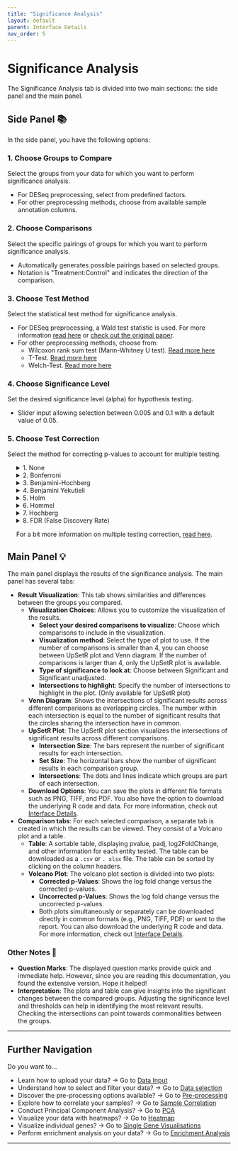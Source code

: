 ```yaml
---
title: "Significance Analysis"
layout: default
parent: Interface Details
nav_order: 5
---
```


# Significance Analysis

The Significance Analysis tab is divided into two main sections: the side panel and the main panel.

## Side Panel 📚

In the side panel, you have the following options:

### 1. Choose Groups to Compare
Select the groups from your data for which you want to perform significance analysis.

- For DESeq preprocessing, select from predefined factors.
- For other preprocessing methods, choose from available sample annotation columns.

### 2. Choose Comparisons
Select the specific pairings of groups for which you want to perform significance analysis.

- Automatically generates possible pairings based on selected groups.
- Notation is "Treatment:Control" and indicates the direction of the comparison.

### 3. Choose Test Method
Select the statistical test method for significance analysis.

- For DESeq preprocessing, a Wald test statistic is used. For more information [read here](https://en.wikipedia.org/wiki/Wald_test) or [check out the original paper](http://www.jstor.org/stable/1990256).
- For other preprocessing methods, choose from:
  - Wilcoxon rank sum test (Mann-Whitney U test). [Read more here](https://en.wikipedia.org/wiki/Mann–Whitney_U_test)
  - T-Test. [Read more here](https://en.wikipedia.org/wiki/Student%27s_t-test)
  - Welch-Test. [Read more here](https://en.wikipedia.org/wiki/Welch%27s_t-test)

### 4. Choose Significance Level
Set the desired significance level (alpha) for hypothesis testing.

- Slider input allowing selection between 0.005 and 0.1 with a default value of 0.05.

### 5. Choose Test Correction
Select the method for correcting p-values to account for multiple testing.

<div style="margin-left: 20px;">

<details>
<summary>1. None</summary>
No correction is applied to p-values. Each test is considered independently.
</details>

<details>
<summary>2. Bonferroni</summary>
Adjusts the significance level by dividing it by the number of tests. Controls the family-wise error rate.
</details>

<details>
<summary>3. Benjamini-Hochberg</summary>
Controls the false discovery rate (FDR) by adjusting p-values. Often more powerful than Bonferroni.
</details>

<details>
<summary>4. Benjamini Yekutieli</summary>
An extension of Benjamini-Hochberg for controlling the FDR under dependence. Suitable when tests are correlated.
</details>

<details>
<summary>5. Holm</summary>
A step-down method that controls the family-wise error rate. Adjusts p-values sequentially.
</details>

<details>
<summary>6. Hommel</summary>
A method that controls the family-wise error rate and is more powerful than Bonferroni. Accounts for arbitrary dependency structures.
</details>

<details>
<summary>7. Hochberg</summary>
A step-up method that controls the family-wise error rate. Adjusts p-values sequentially.
</details>

<details>
<summary>8. FDR (False Discovery Rate)</summary>
Controls the expected proportion of falsely rejected null hypotheses. More liberal than family-wise error rate methods.
</details>

For a bit more information on multiple testing correction, [read here](https://en.wikipedia.org/wiki/Multiple_comparisons_problem).

</div>

## Main Panel 💡

The main panel displays the results of the significance analysis. The main panel has several tabs:
- **Result Visualization**: This tab shows similarities and differences between the groups you compared.
  - **Visualization Choices**: Allows you to customize the visualization of the results.
    - **Select your desired comparisons to visualize**: Choose which comparisons to include in the visualization.
    - **Visualization method**: Select the type of plot to use. If the number of comparisons is 
      smaller than 4, you can choose between UpSetR plot and Venn diagram. If the 
      number of comparisons is larger than 4, only the UpSetR plot is available.
    - **Type of significance to look at**: Choose between Significant and Significant 
      unadjusted.
    - **Intersections to highlight**: Specify the number of intersections to 
      highlight in the plot. (Only available for UpSetR plot)
  - **Venn Diagram**: Shows the intersections of significant results across 
    different comparisons as overlapping circles. The number within each 
    intersection is equal to the number of significant results that the circles 
    sharing the intersection have in common.
  - **UpSetR Plot**: The UpSetR plot section visualizes the intersections of significant results across different comparisons.
    - **Intersection Size**: The bars represent the number of significant results for each intersection.
    - **Set Size**: The horizontal bars show the number of significant results in each comparison group.
    - **Intersections**: The dots and lines indicate which groups are part of each intersection.
  - **Download Options**: You can save the plots in different file formats such as 
    PNG, TIFF, and PDF. You also have the option to download the underlying R code 
    and data. For more information, check out [Interface Details](../interface-details.md).
- **Comparison tabs**: For each selected comparison, a separate tab is created in 
  which the results can be viewed. They consist of a Volcano plot and a table.
  - **Table**: A sortable table, displaying pvalue, padj, log2FoldChange, and other 
    information for each entity tested. The table can be downloaded as a `.csv` or `.
    xlsx` file. The table can be sorted by clicking on the column headers.
  - **Volcano Plot**: The volcano plot section is divided into two plots:
    - **Corrected p-Values**: Shows the log fold change versus the corrected p-values.
    - **Uncorrected p-Values**: Shows the log fold change versus the uncorrected p-values.
    - Both plots simultaneously or separately can be downloaded directly in common 
      formats (e.g., PNG, TIFF, PDF) or sent to the report. You can also download 
      the underlying R code and data. For more information, check out [Interface Details](../interface-details.md).

### Other Notes 📌

- **Question Marks**: The displayed question marks provide quick and immediate help. However, since you are reading this documentation, you found the extensive version. Hope it helped!
- **Interpretation**: The plots and table can give insights into the significant 
  changes between the compared groups. Adjusting the significance level and thresholds 
  can help in identifying the most relevant results. Checking the intersections can 
  point towards commonalities between the groups.

---

## Further Navigation

Do you want to...

- Learn how to upload your data? → Go to [Data Input](01-required-data-input.md)
- Understand how to select and filter your data? → Go to [Data selection](02-selection.md)
- Discover the pre-processing options available? → Go to [Pre-processing](03-pre-processing.md)
- Explore how to correlate your samples? → Go to [Sample Correlation](04-sample-correlation.md)
- Conduct Principal Component Analysis? → Go to [PCA](06-pca.md)
- Visualize your data with heatmaps? → Go to [Heatmap](07-heatmap.md)
- Visualize individual genes? → Go to [Single Gene Visualisations](08-single-gene-visualisations.md)
- Perform enrichment analysis on your data? → Go to [Enrichment Analysis](09-enrichment-analysis.md)

---
